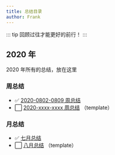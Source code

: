 ```yaml
---
title: 总结目录
author: Frank
---
```



::: tip
回顾过往才能更好的前行！
:::


## 2020 年

2020 年所有的总结，放在这里


### 周总结

- :white_check_mark: [2020-0802-0809 周总结](/review/2020/weekly/0803-0809-weekly-review.md)
- :white_large_square: [2020-xxxx-xxxx 周总结](/review/2020/weekly/xxxx-xxxx-weekly-review.md) （template）


### 月总结

- :white_check_mark: [七月总结](/review/2020/monthly/2020-07-monthly-review.html)
- :white_large_square: [八月总结](/review/2020/monthly/2020-xx-monthly-review.html) （template）

